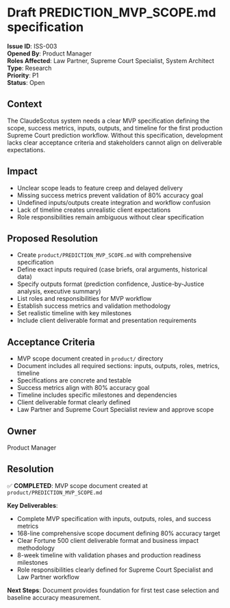 # Draft PREDICTION_MVP_SCOPE.md specification
**Issue ID**: ISS-003  
**Opened By**: Product Manager  
**Roles Affected**: Law Partner, Supreme Court Specialist, System Architect  
**Type**: Research  
**Priority**: P1  
**Status**: Open  

## Context  
The ClaudeScotus system needs a clear MVP specification defining the scope, success metrics, inputs, outputs, and timeline for the first production Supreme Court prediction workflow. Without this specification, development lacks clear acceptance criteria and stakeholders cannot align on deliverable expectations.

## Impact  
- Unclear scope leads to feature creep and delayed delivery
- Missing success metrics prevent validation of 80% accuracy goal
- Undefined inputs/outputs create integration and workflow confusion
- Lack of timeline creates unrealistic client expectations
- Role responsibilities remain ambiguous without clear specification

## Proposed Resolution  
* Create `product/PREDICTION_MVP_SCOPE.md` with comprehensive specification
* Define exact inputs required (case briefs, oral arguments, historical data)
* Specify outputs format (prediction confidence, Justice-by-Justice analysis, executive summary)
* List roles and responsibilities for MVP workflow
* Establish success metrics and validation methodology
* Set realistic timeline with key milestones
* Include client deliverable format and presentation requirements

## Acceptance Criteria  
- MVP scope document created in `product/` directory
- Document includes all required sections: inputs, outputs, roles, metrics, timeline
- Specifications are concrete and testable
- Success metrics align with 80% accuracy goal
- Timeline includes specific milestones and dependencies
- Client deliverable format clearly defined
- Law Partner and Supreme Court Specialist review and approve scope

## Owner  
Product Manager

## Resolution
✅ **COMPLETED**: MVP scope document created at `product/PREDICTION_MVP_SCOPE.md`

**Key Deliverables**:
- Complete MVP specification with inputs, outputs, roles, and success metrics
- 168-line comprehensive scope document defining 80% accuracy target
- Clear Fortune 500 client deliverable format and business impact methodology
- 8-week timeline with validation phases and production readiness milestones
- Role responsibilities clearly defined for Supreme Court Specialist and Law Partner workflow

**Next Steps**: Document provides foundation for first test case selection and baseline accuracy measurement.